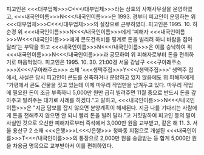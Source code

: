 피고인은 <<<대부업체>>>C<<</대부업체>>>라는 상호의 사채사무실을 운영하였고, <<<내국인이름>>>N<<</내국인이름>>>은 1993. 경부터 피고인이 운영하는 위 <<<대부업체>>>C<<</대부업체>>>의 실장으로 근무하였다. 피고인은 1995. 10. 하순경 위 <<<내국인이름>>>N<<</내국인이름>>>에게 '피해자 <<<내국인이름>>>W<<</내국인이름>>>에게 콘도건축비를 핑계로 돈을 빌리려 하니 바람을 잡아 달라'는 부탁을 하고 <<<내국인이름>>>N<<</내국인이름>>>은 이를 승낙하여 위 <<<내국인이름>>>N<<</내국인이름>>>과 공모하여 위 피해자로부터 돈을 편취하기로 마음먹었다.
피고인은 1995. 10. 30. 21:00경 서울 강남구 <<<구아래주소>>>X<<</구아래주소>>> 소재 '<<<생맥주집>>>Y<<</생맥주집>>>' 생맥주 집에서, 사실은 당시 피고인이 콘도를 신축하거나 분양하고 있지 않음에도 위 피해자에게 "가평에서 콘도 건물을 짓고 있는데 이제 마무리 작업만을 남겨두고 있다. 마무리 작업에 필요한 돈이 조금 부족하니 5,000만 원만 급히 빌려주면 11월 중으로 반드시 돈을 갚아주고 빌려주는 대가로 사례를 하겠다."고 말하고, <<<내국인이름>>>N<<</내국인이름>>>은 "지금 담보를 잡지 않으면 분양계획이 해제된다. 지금 나를 기다리는 사람에게 돈을 전해주지 않으면 안 되니 빨리 돈을 빌려 달라."고 거짓말하여 피고인 등의 말이 사실인 것으로 오신한 피해자로부터 즉석에서 3,000만 원을 교부받고, 같은 해 11. 3. 서울 용산구 2 소재 <<<은행>>>L<<</은행>>> 청파동 지점으로 개설된 <<<내국인이름>>>T<<</내국인이름>>>의 통장으로 2,000만 원을 송금받는 등 합계 5,000만 원을 차용금 명목으로 교부받아서 이를 편취하였다.